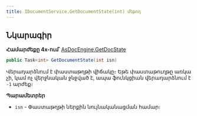 ```yaml
---
title: IDocumentService.GetDocumentState(int) մեթոդ
---
```


## Նկարագիր

**Համարժեքը 4x-ում՝** [AsDocEngine.GetDocState](https://armsoft.github.io/as4x-docs/HTM/ProgrGuide/Functions/Functions/DocumentsCirculation/GetDocState.html)

```c#
public Task<int> GetDocumentState(int isn)
```

Վերադարձնում է փաստաթղթի վիճակը։
Եթե փաստաթուղթը առկա չի, կամ ոչ վերջնական ջնջված է, ապա ֆունկցիան վերադարձնում է `-1` արժեք։

**Պարամետրեր**

* `isn` - Փաստաթղթի ներքին նույնականացման համար։
